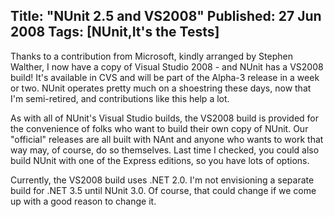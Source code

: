 Title: "NUnit 2.5 and VS2008"
Published: 27 Jun 2008
Tags: [NUnit,It's the Tests]
---
Thanks to a contribution from Microsoft, kindly arranged by Stephen Walther, I now have a copy of Visual Studio 2008 - and NUnit has a VS2008 build! It's available in CVS and will be part of the Alpha-3 release in a week or two. NUnit operates pretty much on a shoestring these days, now that I'm semi-retired, and contributions like this help a lot.

As with all of NUnit's Visual Studio builds, the VS2008 build is provided for the convenience of folks who want to build their own copy of NUnit. Our "official" releases are all built with NAnt and anyone who wants to work that way may, of course, do so themselves. Last time I checked, you could also build NUnit with one of the Express editions, so you have lots of options.

Currently, the VS2008 build uses .NET 2.0. I'm not envisioning a separate build for .NET 3.5 until NUnit 3.0. Of course, that could change if we come up with a good reason to change it.
